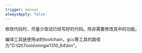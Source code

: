 ```yaml
---
trigger: manual
alwaysApply: false
---
```

修改代码时，尽量少改动已经写好的代码。除非需要修改其中的功能。

编译工具链使用qt的toolchain，gcc等工具的路径为"D:\Qt\Tools\mingw1310_64\bin\"。
